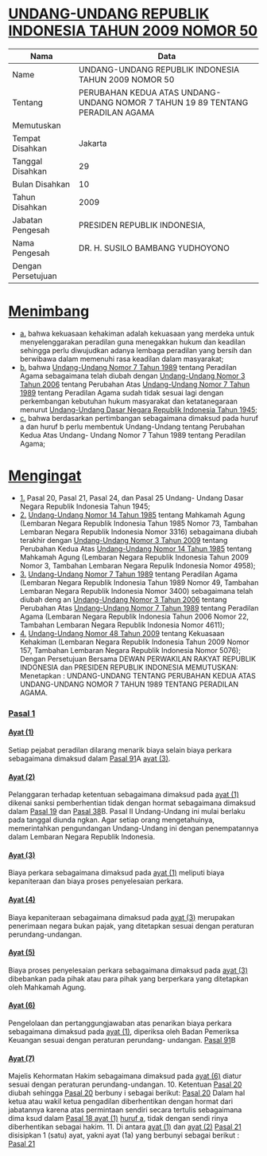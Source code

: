 # [UNDANG-UNDANG REPUBLIK INDONESIA TAHUN 2009 NOMOR 50](http://example.org/legal/peraturan/uu/2009/50)

| Nama | Data |
| ------ | ----- |
|Name|UNDANG-UNDANG REPUBLIK INDONESIA TAHUN 2009 NOMOR 50|
|Tentang| PERUBAHAN KEDUA ATAS UNDANG-UNDANG NOMOR 7 TAHUN 19 89 TENTANG PERADILAN AGAMA|
|Memutuskan||
|Tempat Disahkan|Jakarta|
|Tanggal Disahkan|29|
|Bulan Disahkan|10|
|Tahun Disahkan|2009|
|Jabatan Pengesah|PRESIDEN REPUBLIK INDONESIA,|
|Nama Pengesah|DR. H. SUSILO BAMBANG YUDHOYONO|
|Dengan Persetujuan||
# [Menimbang](http://example.org/legal/peraturan/uu/2009/50/menimbang)

* [a.](http://example.org/legal/peraturan/uu/2009/50/menimbang/huruf/a) bahwa kekuasaan kehakiman adalah kekuasaan yang merdeka untuk menyelenggarakan peradilan guna menegakkan hukum dan keadilan sehingga perlu diwujudkan adanya lembaga peradilan yang bersih dan berwibawa dalam memenuhi rasa keadilan dalam masyarakat;
* [b.](http://example.org/legal/peraturan/uu/2009/50/menimbang/huruf/b) bahwa [Undang-Undang Nomor 7 Tahun 1989](http://example.org/legal/peraturan/uu/1989/7) tentang Peradilan Agama sebagaimana telah diubah dengan [Undang-Undang Nomor 3 Tahun 2006](http://example.org/legal/peraturan/uu/2006/3) tentang Perubahan Atas [Undang-Undang Nomor 7 Tahun 1989](http://example.org/legal/peraturan/uu/1989/7) tentang Peradilan Agama sudah tidak sesuai lagi dengan perkembangan kebutuhan hukum masyarakat dan ketatanegaraan menurut [Undang-Undang Dasar Negara Republik Indonesia Tahun 1945](http://example.org/legal/peraturan/uu);
* [c.](http://example.org/legal/peraturan/uu/2009/50/menimbang/huruf/c) bahwa berdasarkan pertimbangan sebagaimana dimaksud pada huruf a dan huruf b perlu membentuk Undang-Undang tentang Perubahan Kedua Atas Undang- Undang Nomor 7 Tahun 1989 tentang Peradilan Agama;
# [Mengingat](http://example.org/legal/peraturan/uu/2009/50/mengingat)

* [1.](http://example.org/legal/peraturan/uu/2009/50/mengingat/huruf/0001) Pasal 20, Pasal 21, Pasal 24, dan Pasal 25 Undang- Undang Dasar Negara Republik Indonesia Tahun 1945;
* [2.](http://example.org/legal/peraturan/uu/2009/50/mengingat/huruf/0002) [Undang-Undang Nomor 14 Tahun 1985](http://example.org/legal/peraturan/uu/1985/14) tentang Mahkamah Agung (Lembaran Negara Republik Indonesia Tahun 1985 Nomor 73, Tambahan Lembaran Negara Republik Indonesia Nomor 3316) sebagaimana diubah terakhir dengan [Undang-Undang Nomor 3 Tahun 2009](http://example.org/legal/peraturan/uu/2009/3) tentang Perubahan Kedua Atas [Undang-Undang Nomor 14 Tahun 1985](http://example.org/legal/peraturan/uu/1985/14) tentang Mahkamah Agung (Lembaran Negara Republik Indonesia Tahun 2009 Nomor 3, Tambahan Lembaran Negara Repulik Indonesia Nomor 4958);
* [3.](http://example.org/legal/peraturan/uu/2009/50/mengingat/huruf/0003) [Undang-Undang Nomor 7 Tahun 1989](http://example.org/legal/peraturan/uu/1989/7) tentang Peradilan Agama (Lembaran Negara Republik Indonesia Tahun 1989 Nomor 49, Tambahan Lembaran Negara Republik Indonesia Nomor 3400) sebagaimana telah diubah deng an [Undang-Undang Nomor 3 Tahun 2006](http://example.org/legal/peraturan/uu/2006/3) tentang Perubahan Atas [Undang-Undang Nomor 7 Tahun 1989](http://example.org/legal/peraturan/uu/1989/7) tentang Peradilan Agama (Lembaran Negara Republik Indonesia Tahun 2006 Nomor 22, Tambahan Lembaran Negara Republik Indonesia Nomor 4611);
* [4.](http://example.org/legal/peraturan/uu/2009/50/mengingat/huruf/0004) [Undang-Undang Nomor 48 Tahun 2009](http://example.org/legal/peraturan/uu/2009/48) tentang Kekuasaan Kehakiman (Lembaran Negara Republik Indonesia Tahun 2009 Nomor 157, Tambahan Lembaran Negara Republik Indonesia Nomor 5076); Dengan Persetujuan Bersama DEWAN PERWAKILAN RAKYAT REPUBLIK INDONESIA dan PRESIDEN REPUBLIK INDONESIA MEMUTUSKAN: Menetapkan : UNDANG-UNDANG TENTANG PERUBAHAN KEDUA ATAS UNDANG-UNDANG NOMOR 7 TAHUN 1989 TENTANG PERADILAN AGAMA.

### [Pasal 1](http://example.org/legal/peraturan/uu/2009/50/pasal/0001)

#### [Ayat (1)](http://example.org/legal/peraturan/uu/2009/50/pasal/0001/versi/20091029/ayat/0001)
Setiap pejabat peradilan dilarang menarik biaya selain biaya perkara sebagaimana dimaksud dalam [Pasal 91](http://example.org/legal/peraturan/uu/2009/50/pasal/0091)A [ayat (3)](http://example.org/legal/peraturan/uu/2009/50/pasal/0001/versi/20091029/ayat/0003).

#### [Ayat (2)](http://example.org/legal/peraturan/uu/2009/50/pasal/0001/versi/20091029/ayat/0002)
Pelanggaran terhadap ketentuan sebagaimana dimaksud pada [ayat (1)](http://example.org/legal/peraturan/uu/2009/50/pasal/0001/versi/20091029/ayat/0001) dikenai sanksi pemberhentian tidak dengan hormat sebagaimana dimaksud dalam [Pasal 19](http://example.org/legal/peraturan/uu/2009/50/pasal/0019) dan [Pasal 38](http://example.org/legal/peraturan/uu/2009/50/pasal/0038)B. Pasal II Undang-Undang ini mulai berlaku pada tanggal diunda ngkan. Agar setiap orang mengetahuinya, memerintahkan pengundangan Undang-Undang ini dengan penempatannya dalam Lembaran Negara Republik Indonesia.

#### [Ayat (3)](http://example.org/legal/peraturan/uu/2009/50/pasal/0001/versi/20091029/ayat/0003)
Biaya perkara sebagaimana dimaksud pada [ayat (1)](http://example.org/legal/peraturan/uu/2009/50/pasal/0001/versi/20091029/ayat/0001) meliputi biaya kepaniteraan dan biaya proses penyelesaian perkara.

#### [Ayat (4)](http://example.org/legal/peraturan/uu/2009/50/pasal/0001/versi/20091029/ayat/0004)
Biaya kepaniteraan sebagaimana dimaksud pada [ayat (3)](http://example.org/legal/peraturan/uu/2009/50/pasal/0001/versi/20091029/ayat/0003) merupakan penerimaan negara bukan pajak, yang ditetapkan sesuai dengan peraturan perundang-undangan.

#### [Ayat (5)](http://example.org/legal/peraturan/uu/2009/50/pasal/0001/versi/20091029/ayat/0005)
Biaya proses penyelesaian perkara sebagaimana dimaksud pada [ayat (3)](http://example.org/legal/peraturan/uu/2009/50/pasal/0001/versi/20091029/ayat/0003) dibebankan pada pihak atau para pihak yang berperkara yang ditetapkan oleh Mahkamah Agung.

#### [Ayat (6)](http://example.org/legal/peraturan/uu/2009/50/pasal/0001/versi/20091029/ayat/0006)
Pengelolaan dan pertanggungjawaban atas penarikan biaya perkara sebagaimana dimaksud pada [ayat (1)](http://example.org/legal/peraturan/uu/2009/50/pasal/0001/versi/20091029/ayat/0001), diperiksa oleh Badan Pemeriksa Keuangan sesuai dengan peraturan perundang- undangan. [Pasal 91](http://example.org/legal/peraturan/uu/2009/50/pasal/0091)B

#### [Ayat (7)](http://example.org/legal/peraturan/uu/2009/50/pasal/0001/versi/20091029/ayat/0007)
Majelis Kehormatan Hakim sebagaimana dimaksud pada [ayat (6)](http://example.org/legal/peraturan/uu/2009/50/pasal/0001/versi/20091029/ayat/0006) diatur sesuai dengan peraturan perundang-undangan. 10. Ketentuan [Pasal 20](http://example.org/legal/peraturan/uu/2009/50/pasal/0020) diubah sehingga [Pasal 20](http://example.org/legal/peraturan/uu/2009/50/pasal/0020) berbuny i sebagai berikut: [Pasal 20](http://example.org/legal/peraturan/uu/2009/50/pasal/0020) Dalam hal ketua atau wakil ketua pengadilan diberhentikan dengan hormat dari jabatannya karena atas permintaan sendiri secara tertulis sebagaimana dima ksud dalam [Pasal 18 ayat (1)](http://example.org/legal/peraturan/uu/2009/50/pasal/0001/versi/20091029/ayat/0001) [huruf a](http://example.org/legal/peraturan/uu/2009/50/pasal/0001/versi/20091029/huruf/a), tidak dengan sendi rinya diberhentikan sebagai hakim. 11. Di antara [ayat (1)](http://example.org/legal/peraturan/uu/2009/50/pasal/0001/versi/20091029/ayat/0001) dan [ayat (2)](http://example.org/legal/peraturan/uu/2009/50/pasal/0001/versi/20091029/ayat/0002) [Pasal 21](http://example.org/legal/peraturan/uu/2009/50/pasal/0021) disisipkan 1 (satu) ayat, yakni ayat (1a) yang berbunyi sebagai berikut : [Pasal 21](http://example.org/legal/peraturan/uu/2009/50/pasal/0021)
